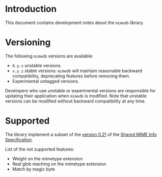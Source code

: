 # Introduction
This document contains development notes about the `mimedb` library.

# Versioning
The following `mimedb` versions are available:
- `0.y.z` unstable versions.
- `x.y.z` stable versions: `mimedb` will maintain reasonable backward
  compatibility, deprecating features before removing them.
- Experimental untagged versions.

Developers who use unstable or experimental versions are responsible for
updating their application when `mimedb` is modified. Note that
unstable versions can be modified without backward compatibility at any
time.

# Supported
The library implement a subset of the [version
0.21](https://specifications.freedesktop.org/shared-mime-info-spec/shared-mime-info-spec-0.21.html)
of the [Shared MIME Info
Specification](https://freedesktop.org/wiki/Specifications/shared-mime-info-spec/).

List of the not supported features:
- Weight on the mimetype extension
- Real glob maching on the mimetype extension
- Match by magic byte
